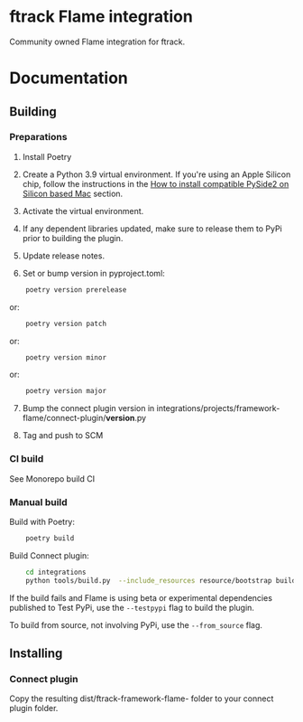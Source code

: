 # ftrack Flame integration

Community owned Flame integration for ftrack.

# Documentation

## Building

### Preparations


1. Install Poetry

2. Create a Python 3.9 virtual environment. If you're using an Apple Silicon chip, follow the instructions in the [How to install compatible PySide2 on Silicon based Mac](../../README.md#how-to-install-compatible-pyside2-on-silicon-based-mac) section. 

3. Activate the virtual environment. 

4. If any dependent libraries updated, make sure to release them to PyPi prior to building the plugin.

5. Update release notes.

6. Set or bump version in pyproject.toml:

```bash
    poetry version prerelease
```
or:
```bash
    poetry version patch
```
or:
```bash
    poetry version minor
```
or:
```bash
    poetry version major
```

7. Bump the connect plugin version in integrations/projects/framework-flame/connect-plugin/__version__.py

8. Tag and push to SCM


### CI build

See Monorepo build CI


### Manual build

Build with Poetry:

```bash
    poetry build
```

Build Connect plugin:


```bash
    cd integrations
    python tools/build.py  --include_resources resource/bootstrap build_connect_plugin projects/framework-flame
```

If the build fails and Flame is using beta or experimental dependencies published to Test PyPi, use the `--testpypi` flag 
to build the plugin.

To build from source, not involving PyPi, use the `--from_source` flag.


## Installing

### Connect plugin
Copy the resulting dist/ftrack-framework-flame-<version> folder to your connect plugin folder.
